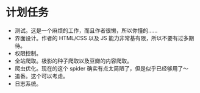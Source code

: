 计划任务
=======

* 测试。这是一个麻烦的工作，而且作者很懒，所以你懂的……
* 界面设计。作者的 HTML/CSS 以及 JS 能力非常基有限，所以不要有过多期待。
* 权限控制。
* 全站爬取。极影的种子爬取以及豆瓣的内容爬取。
* 爬虫优化。现在的这个 spider 确实有点太简陋了，但是似乎已经够用了～
* 追番。这个可以考虑。
* 日志系统。